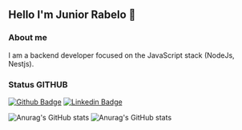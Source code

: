 ## Hello I'm Junior Rabelo 👋

### About me
I am a backend developer focused on the JavaScript stack (NodeJs, Nestjs).


### Status GITHUB

[![Github Badge](https://img.shields.io/badge/-Github-000?style=flat-square&logo=Github&logoColor=white&link=https://github.com/fagnerpsantos)](https://github.com/rabelojunior105)  [![Linkedin Badge](https://img.shields.io/badge/-LinkedIn-blue?style=flat-square&logo=Linkedin&logoColor=white&link=https://www.linkedin.com/in/fagnerpsantos/)](https://www.linkedin.com/in/fagnerpsantos/) 


![Anurag's GitHub stats](https://github-readme-stats.vercel.app/api?username=rabelojunior105&count_private=true) ![Anurag's GitHub stats](https://github-readme-stats.vercel.app/api?username=rabelojunior105&show_icons=true&theme=dark&count_private=true)
